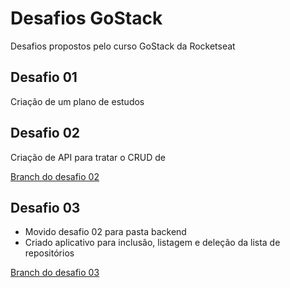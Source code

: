 # Desafios GoStack
Desafios propostos pelo curso GoStack da Rocketseat

## Desafio 01
Criação de um plano de estudos

## Desafio 02
Criação de API para tratar o CRUD de 

[Branch do desafio 02](https://github.com/luiznegreiros/gostack/tree/desafio02)

## Desafio 03
* Movido desafio 02 para pasta backend
* Criado aplicativo para inclusão, listagem e deleção da lista de repositórios

[Branch do desafio 03](https://github.com/luiznegreiros/gostack/tree/desafio03)
